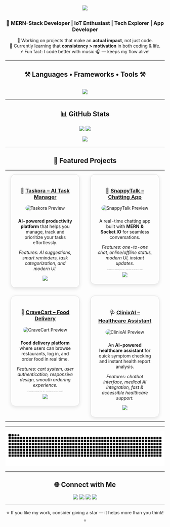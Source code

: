 <h1 align="center">
  <img src="https://readme-typing-svg.herokuapp.com?font=Righteous&size=35&center=true&vCenter=true&width=500&height=70&duration=4000&lines=Hi+There!+👋;+I'm+Jaimil+Modi!;" />
</h1>

<h3 align="center">🌟 MERN-Stack Developer | IoT Enthusiast | Tech Explorer | App Developer</h3>

<p align="center">
🔭 Working on projects that make an <b>actual impact</b>, not just code.<br>
🌱 Currently learning that <b>consistency > motivation</b> in both coding & life.<br>
⚡ Fun fact: I code better with music 🎧 — keeps my flow alive!
</p>

---

<h2 align="center">⚒️ Languages • Frameworks • Tools ⚒️</h2>
<br/>
<div align="center">
 <img src="https://skillicons.dev/icons?i=c,cs,cpp,java,js,ts,python,php,html,css,sass,react,nextjs,vite,nodejs,express,angular,bootstrap,tailwind,mongodb,mysql,cassandra,firebase,git,github,vscode,figma,unity,pycharm,arduino,postman,sketchup,vercel,netlify&perline=10" />

</div>

---

<div align="center">
  
## 📊 GitHub Stats  
  
</div>

<p align="center">
  <img src="https://github-readme-stats.vercel.app/api?username=JaimilModi&theme=transparent&hide_border=true&show_icons=true" height="160" />
  <img src="https://nirzak-streak-stats.vercel.app/?user=JaimilModi&theme=transparent&hide_border=true" height="160" />
</p>

<p align="center">
  <img src="https://github-readme-stats.vercel.app/api/top-langs/?username=JaimilModi&theme=transparent&hide_border=true&layout=compact" height="160" />
</p>

---

<div align="center">

## 🚧 Featured Projects  

</div>

<div align="center">

<table>
  <tr>
    <!-- Taskora -->
    <td width="50%" align="center" valign="top">
      <div style="background: rgba(255,255,255,0.05); border: 1px solid #ddd; border-radius: 14px; padding: 18px; margin: 10px; box-shadow: 0 4px 12px rgba(0,0,0,0.1);">
        <h3>🤖 <a href="https://taskora-ai.vercel.app">Taskora – AI Task Manager</a></h3>
        <img src="https://raw.githubusercontent.com/JaimilModi/github-profile-assets/main/TaskoraAI.png" width="75%" alt="Taskora Preview" style="border-radius:16px; margin-bottom:10px;"/>
        <p><b>AI-powered productivity platform</b> that helps you manage, track and prioritize your tasks effortlessly.</p>
        <p><i>Features: AI suggestions, smart reminders, task categorization, and modern UI.</i></p>
        <img src="https://skillicons.dev/icons?i=react,vite,express,nodejs,mysql" />
      </div>
    </td>
    <!-- SnappyTalk -->
    <td width="50%" align="center" valign="top">
  <div style="background: rgba(255,255,255,0.05); border: 1px solid #ddd; border-radius: 14px; padding: 18px; margin: 10px; box-shadow: 0 4px 12px rgba(0,0,0,0.1);">
    <h3>💬 <a href="https://snappytalk.onrender.com">SnappyTalk – Chatting App</a></h3>
    <img src="https://raw.githubusercontent.com/JaimilModi/github-profile-assets/main/snappyTalk.png" width="75%" alt="SnappyTalk Preview" style="border-radius:16px; margin-bottom:10px;"/>
    <p>A real-time chatting app built with <b>MERN & Socket.IO</b> for seamless conversations.</p>
    <p><i>Features: one-to-one chat, online/offline status, modern UI, instant updates.</i></p>
    <p style="font-size: 4px; color: gray; opacity: 0.6; margin-top: -5px;"><i>⏳ Hosted on Render free-tier – may take 30–60 sec to start</i></p>
    <img src="https://skillicons.dev/icons?i=react,vite,nodejs,express,tailwind,mongodb" />
  </div>
</td>
  </tr>

  <tr>
    <!-- CraveCart -->
    <td width="50%" align="center" valign="top">
  <div style="background: rgba(255,255,255,0.05); border: 1px solid #ddd; border-radius: 14px; padding: 18px; margin: 10px; box-shadow: 0 4px 12px rgba(0,0,0,0.1);">
    <h3>🛒 <a href="https://food-del-frontend-uva2.onrender.com">CraveCart – Food Delivery</a></h3>
    <img src="https://raw.githubusercontent.com/JaimilModi/github-profile-assets/main/CraveCart.png" width="75%" alt="CraveCart Preview" style="border-radius:16px; margin-bottom:10px;"/>
    <p><b>Food delivery platform</b> where users can browse restaurants, log in, and order food in real time.</p>
    <p><i>Features: cart system, user authentication, responsive design, smooth ordering experience.</i></p>
    <p style="font-size: 4px; color: gray; opacity: 0.6; margin-top: -5px;"><i>⏳ Hosted on Render free-tier – may take 30–60 sec to start</i></p>
    <img src="https://skillicons.dev/icons?i=react,vite,nodejs,express,mongodb" />
  </div>
</td>
    <!-- ClinixAI -->
    <td width="50%" align="center" valign="top">
      <div style="background: rgba(255,255,255,0.05); border: 1px solid #ddd; border-radius: 14px; padding: 18px; margin: 10px; box-shadow: 0 4px 12px rgba(0,0,0,0.1);">
        <h3>🩺 <a href="https://clinix-ai.vercel.app">ClinixAI – Healthcare Assistant</a></h3>
        <img src="https://raw.githubusercontent.com/JaimilModi/github-profile-assets/main/ClinixAI.png" width="75%" alt="ClinixAI Preview" style="border-radius:16px; margin-bottom:10px;"/>
        <p>An <b>AI-powered healthcare assistant</b> for quick symptom checking and instant health report analysis.</p>
        <p><i>Features: chatbot interface, medical AI integration, fast & accessible healthcare support.</i></p>
        <img src="https://skillicons.dev/icons?i=react,vite,nodejs,mysql,tailwind" />
      </div>
    </td>
  </tr>
</table>

</div>

---

<div align="center">
  
  ![snake gif](https://github.com/JaimilModi/JaimilModi/blob/output/github-snake-dark.svg)
  
</div>

---

<div align="center">

## 🌐 Connect with Me  

</div>

<p align="center">
  <a href="https://instagram.com/jaimil._.381"><img src="https://img.shields.io/badge/Instagram-%23E4405F.svg?style=for-the-badge&logo=Instagram&logoColor=white"/></a>
  <a href="https://linkedin.com/in/jaimil-modi-799185353"><img src="https://img.shields.io/badge/LinkedIn-%230077B5.svg?style=for-the-badge&logo=Linkedin&logoColor=white"/></a>
  <a href="https://x.com/jaimil_3426"><img src="https://img.shields.io/badge/X-black.svg?style=for-the-badge&logo=X&logoColor=white"/></a>
  <a href="mailto:jaimil2412@gmail.com"><img src="https://img.shields.io/badge/Email-D14836?style=for-the-badge&logo=gmail&logoColor=white"/></a>
</p>

---

<div align="center">
⭐ If you like my work, consider giving a star — it helps more than you think! ⭐  
</div>

